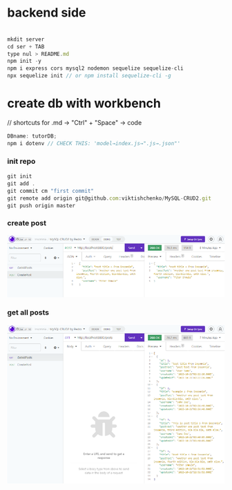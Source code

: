 # backend side

```javascript

mkdit server
cd ser + TAB
type nul > README.md
npm init -y
npm i express cors mysql2 nodemon sequelize sequelize-cli
npx sequelize init // or npm install sequelize-cli -g

```

# create db with workbench

// shortcuts for .md → "Ctrl" + "Space" → code

```javascript
DBname: tutorDB;
npm i dotenv // CHECK THIS: 'model→index.js→".js→.json"'
```

### init repo

```javascript
git init
git add .
git commit cm "first commit"
git remote add origin git@github.com:viktishchenko/MySQL-CRUD2.git
git push origin master

```

### create post

![](readmeAssets/CreatePosts-postMethod.png)

### get all posts

![](readmeAssets/getAllPost-getMethod.png)
